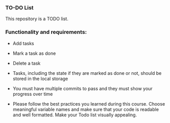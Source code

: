 ### TO-DO List

This repository is a TODO list.

### Functionality and requirements:

- Add tasks
- Mark a task as done
- Delete a task
- Tasks, including the state if they are marked as done or not, should be stored in the local storage

- You must have multiple commits to pass and they must show your progress over time
- Please follow the best practices you learned during this course. Choose meaningful variable names and make sure that your code is readable and well formatted. Make your Todo list visually appealing.
